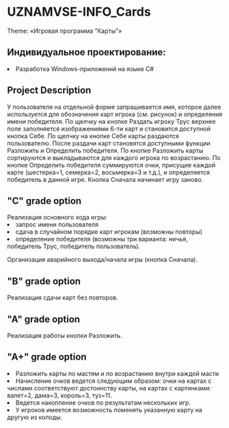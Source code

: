 # UZNAMVSE-INFO_Cards
Theme: «Игровая программа “Карты”» 
<h2>Индивидуальное проектирование:</h2>
<li>Разработка Windows-приложений на языке C#</li>

<h2>Project Description</h2>
У пользователя на отдельной форме запрашивается имя, которое далее используется для обозначения карт игрока (см. рисунок) и определения имени  победителя. 
По щелчку на кнопке Раздать игроку Трус верхнее поле заполняется изображениями 6-ти карт и становится доступной кнопка Себе. 
По щелчку на кнопке Себе карты раздаются пользователю. После раздачи карт становятся доступными функции Разложить и Определить победителя. 
По кнопке Разложить карты сортируются и выкладываются для каждого игрока по возрастанию. 
По кнопке Определить победителя суммируются очки, присущие каждой карте (шестерка=1, семерка=2, восьмерка=3 и т.д.), и определяется победитель в данной игре. 
Кнопка Сначала начинает игру заново.

<h2>"C" grade option</h2>
Реализация основного хода игры:  
<li>запрос имени пользователя</li>
<li>сдача в случайном порядке карт игрокам (возможны повторы)</li>
<li>определение победителя (возможны три варианта: ничья, победитель Трус, победитель пользователь).</li>

Организация аварийного выхода/начала игры (кнопка Сначала). 

<h2>"B" grade option</h2>
Реализация сдачи карт без повторов. 

<h2>"A" grade option</h2>
Реализация работы кнопки Разложить. 

<h2>"A+" grade option</h2>
<li>Разложить карты по мастям и по возрастанию внутри каждой масти</li>
<li>Начисление очков ведется следующим образом: очки на картах с числами соответствуют достоинству карты, на картах с картинками: валет=2, дама=3, король=3, туз=11.</li>
<li>Ведется накопление очков по результатам нескольких игр.</li>
<li>У игроков имеется возможность поменять указанную карту на другую из колоды.</li>
